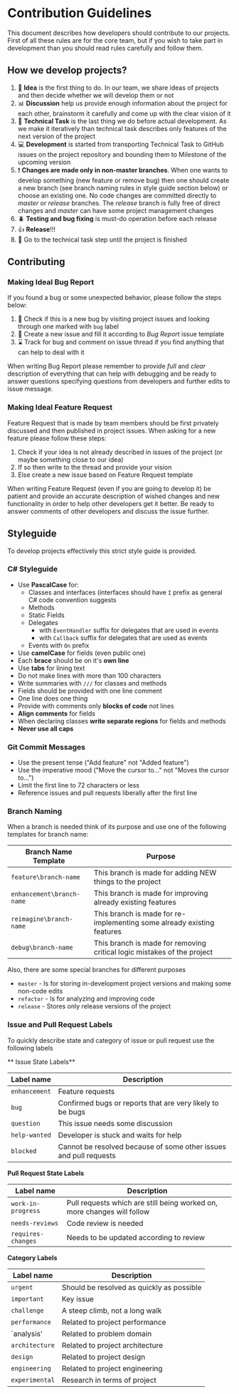 # Contribution Guidelines

This document describes how developers should contribute to our projects. First of all these rules are for the core team, but if you wish to take part in development than you should read rules carefully and follow them.

## How we develop projects?

1. :thinking: **Idea** is the first thing to do. In our team, we share ideas of projects and then decide whether we will develop them or not
1. :bar_chart: **Discussion** help us provide enough information about the project for each other, brainstorm it carefully and come up with the clear vision of it
1. :pencil: **Technical Task** is the last thing we do before actual development. As we make it iteratively than technical task describes only features of the next version of the project
1. :computer: **Development** is started from transporting Technical Task to GitHub issues on the project repository and bounding them to Milestone of the upcoming version
1. :heavy_exclamation_mark: **Changes are made only in non-master branches**. When one wants to develop something (new feature or remove bug) then one should create a new branch (see branch naming rules in style guide section below) or choose an existing one. No code changes are committed directly to _master_ or _release_ branches. The _release_ branch is fully free of direct changes and _master_ can have some project management changes
1. :beetle: **Testing and bug fixing** is must-do operation before each release
1. :thumbsup: **Release**!!!
1. :arrows_counterclockwise: Go to the technical task step until the project is finished

## Contributing

### Making Ideal Bug Report

If you found a bug or some unexpected behavior, please follow the steps below:

1. :mag_right: Check if this is a new bug by visiting project issues and looking through one marked with `bug` label
2. :loudspeaker: Create a new issue and fill it according to _Bug Report_ issue template
3. :hourglass: Track for bug and comment on issue thread if you find anything that can help to deal with it

When writing Bug Report please remember to provide _full_ and _clear_ description of everything that can help with debugging and be ready to answer questions specifying questions from developers and further edits to issue message.

### Making Ideal Feature Request

Feature Request that is made by team members should be first privately discussed and then published in project issues. When asking for a new feature please follow these steps:

1. Check if your idea is not already described in issues of the project (or maybe something close to our idea)
2. If so then write to the thread and provide your vision
3. Else create a new issue based on Feature Request template

When writing Feature Request (even if you are going to develop it) be patient and provide an accurate description of wished changes and new functionality in order to help other developers get it better. Be ready to answer comments of other developers and discuss the issue further.

## Styleguide 

To develop projects effectively this strict style guide is provided.

### C# Styleguide

- Use **PascalCase** for:
  - Classes and interfaces (interfaces should have `I` prefix as general C# code convention suggests
  - Methods
  - Static Fields
  - Delegates
    - with `EventHandler` suffix for delegates that are used in events
    - with `Callback` suffix for delegates that are used as events
  - Events with `On` prefix
- Use **camelCase** for fields (even public one)
- Each **brace** should be on it's **own line**
- Use **tabs** for lining text
- Do not make lines with more than 100 characters
- Write summaries with `///` for classes and methods
- Fields should be provided with one line comment
- One line does one thing
- Provide with comments only **blocks of code** not lines
- **Align comments** for fields
- When declaring classes **write separate regions** for fields and methods
- **Never use all caps**

### Git Commit Messages
- Use the present tense ("Add feature" not "Added feature")
- Use the imperative mood ("Move the cursor to..." not "Moves the cursor to...")
- Limit the first line to 72 characters or less
- Reference issues and pull requests liberally after the first line

### Branch Naming

When a branch is needed think of its purpose and use one of the following templates for branch name:

| **Branch Name Template** | **Purpose** |
| --- | --- |
| `feature\branch-name` | This branch is made for adding NEW things to the project |
| `enhancement\branch-name` | This branch is made for improving already existing features |
| `reimagine\branch-name` | This branch is made for re-implementing some already existing features |
| `debug\branch-name` | This branch is made for removing critical logic mistakes of the project |

Also, there are some special branches for different purposes

- `master` - Is for storing in-development project versions and making some non-code edits
- `refactor` - Is for analyzing and improving code
- `release` - Stores only release versions of the project

### Issue and Pull Request Labels

To quickly describe state and category of issue or pull request use the following labels

** Issue State Labels**

| **Label name** | **Description** |
| --- | --- |
| `enhancement` | Feature requests |
| `bug` | Confirmed bugs or reports that are very likely to be bugs |
| `question` | This issue needs some discussion |
| `help-wanted` | Developer is stuck and waits for help |
| `blocked` | Cannot be resolved because of some other issues and pull requests |


**Pull Request State Labels**

| **Label name** | **Description** |
| --- | --- |
| `work-in-progress` | Pull requests which are still being worked on, more changes will follow |
| `needs-reviews` | Code review is needed |
| `requires-changes` | Needs to be updated according to review |

**Category Labels**

| **Label name** | **Description** |
| --- | --- |
| `urgent` | Should be resolved as quickly as possible |
| `important` | Key issue |
| `challenge` | A steep climb, not a long walk |
| `performance` | Related to project performance |
| `analysis' | Related to problem domain |
| `architecture` | Related to project architecture |
| `design` | Related to project design |
| `engineering` | Related to project engineering |
| `experimental` | Research in terms of project |
